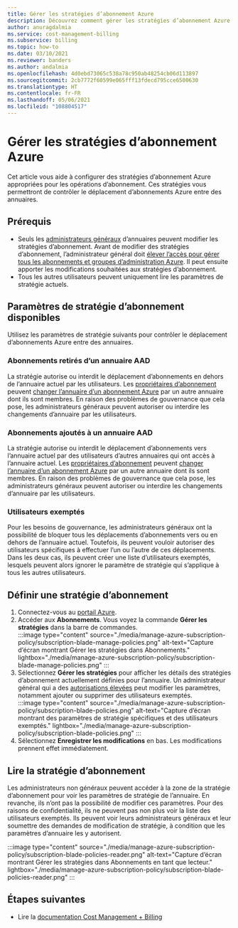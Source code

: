 ```yaml
---
title: Gérer les stratégies d’abonnement Azure
description: Découvrez comment gérer les stratégies d’abonnement Azure pour contrôler le déplacement d’abonnements Azure entre des annuaires.
author: anuragdalmia
ms.service: cost-management-billing
ms.subservice: billing
ms.topic: how-to
ms.date: 03/10/2021
ms.reviewer: banders
ms.author: andalmia
ms.openlocfilehash: 4d0ebd73065c538a78c950ab48254cb06d113897
ms.sourcegitcommit: 2cb7772f60599e065fff13fdecd795cce6500630
ms.translationtype: HT
ms.contentlocale: fr-FR
ms.lasthandoff: 05/06/2021
ms.locfileid: "108804517"
---
```

# <a name="manage-azure-subscription-policies"></a>Gérer les stratégies d’abonnement Azure

Cet article vous aide à configurer des stratégies d’abonnement Azure appropriées pour les opérations d’abonnement. Ces stratégies vous permettront de contrôler le déplacement d’abonnements Azure entre des annuaires.

## <a name="prerequisites"></a>Prérequis

- Seuls les [administrateurs généraux](../../active-directory/roles/permissions-reference.md#global-administrator) d’annuaires peuvent modifier les stratégies d’abonnement. Avant de modifier des stratégies d’abonnement, l’administrateur général doit [élever l’accès pour gérer tous les abonnements et groupes d’administration Azure](../../role-based-access-control/elevate-access-global-admin.md). Il peut ensuite apporter les modifications souhaitées aux stratégies d’abonnement.
- Tous les autres utilisateurs peuvent uniquement lire les paramètres de stratégie actuels.

## <a name="available-subscription-policy-settings"></a>Paramètres de stratégie d’abonnement disponibles

Utilisez les paramètres de stratégie suivants pour contrôler le déplacement d’abonnements Azure entre des annuaires.

### <a name="subscriptions-leaving-aad-directory"></a>Abonnements retirés d’un annuaire AAD

La stratégie autorise ou interdit le déplacement d’abonnements en dehors de l’annuaire actuel par les utilisateurs. Les [propriétaires d’abonnement](../../role-based-access-control/built-in-roles.md#owner) peuvent [changer l’annuaire d’un abonnement Azure](../../active-directory/fundamentals/active-directory-how-subscriptions-associated-directory.md) par un autre annuaire dont ils sont membres. En raison des problèmes de gouvernance que cela pose, les administrateurs généraux peuvent autoriser ou interdire les changements d’annuaire par les utilisateurs.

### <a name="subscriptions-entering-aad-directory"></a>Abonnements ajoutés à un annuaire AAD

La stratégie autorise ou interdit le déplacement d’abonnements vers l’annuaire actuel par des utilisateurs d’autres annuaires qui ont accès à l’annuaire actuel. Les [propriétaires d’abonnement](../../role-based-access-control/built-in-roles.md#owner) peuvent [changer l’annuaire d’un abonnement Azure](../../active-directory/fundamentals/active-directory-how-subscriptions-associated-directory.md) par un autre annuaire dont ils sont membres. En raison des problèmes de gouvernance que cela pose, les administrateurs généraux peuvent autoriser ou interdire les changements d’annuaire par les utilisateurs.

### <a name="exempted-users"></a>Utilisateurs exemptés

Pour les besoins de gouvernance, les administrateurs généraux ont la possibilité de bloquer tous les déplacements d’abonnements vers ou en dehors de l’annuaire actuel. Toutefois, ils peuvent vouloir autoriser des utilisateurs spécifiques à effectuer l’un ou l’autre de ces déplacements. Dans les deux cas, ils peuvent créer une liste d’utilisateurs exemptés, lesquels peuvent alors ignorer le paramètre de stratégie qui s’applique à tous les autres utilisateurs.

## <a name="setting-subscription-policy"></a>Définir une stratégie d’abonnement

1. Connectez-vous au [portail Azure](https://portal.azure.com/).
1. Accéder aux **Abonnements**. Vous voyez la commande **Gérer les stratégies** dans la barre de commandes.  
    :::image type="content" source="./media/manage-azure-subscription-policy/subscription-blade-manage-policies.png" alt-text="Capture d’écran montrant Gérer les stratégies dans Abonnements." lightbox="./media/manage-azure-subscription-policy/subscription-blade-manage-policies.png" :::
1. Sélectionnez **Gérer les stratégies** pour afficher les détails des stratégies d’abonnement actuellement définies pour l’annuaire. Un administrateur général qui a des [autorisations élevées](../../role-based-access-control/elevate-access-global-admin.md) peut modifier les paramètres, notamment ajouter ou supprimer des utilisateurs exemptés.  
    :::image type="content" source="./media/manage-azure-subscription-policy/subscription-blade-policies.png" alt-text="Capture d’écran montrant des paramètres de stratégie spécifiques et des utilisateurs exemptés." lightbox="./media/manage-azure-subscription-policy/subscription-blade-policies.png" :::
1. Sélectionnez **Enregistrer les modifications** en bas. Les modifications prennent effet immédiatement.

## <a name="read-subscription-policy"></a>Lire la stratégie d’abonnement

Les administrateurs non généraux peuvent accéder à la zone de la stratégie d’abonnement pour voir les paramètres de stratégie de l’annuaire. En revanche, ils n’ont pas la possibilité de modifier ces paramètres. Pour des raisons de confidentialité, ils ne peuvent pas non plus voir la liste des utilisateurs exemptés. Ils peuvent voir leurs administrateurs généraux et leur soumettre des demandes de modification de stratégie, à condition que les paramètres d’annuaire les y autorisent.

:::image type="content" source="./media/manage-azure-subscription-policy/subscription-blade-policies-reader.png" alt-text="Capture d’écran montrant Gérer les stratégies dans Abonnements en tant que lecteur." lightbox="./media/manage-azure-subscription-policy/subscription-blade-policies-reader.png" :::

## <a name="next-steps"></a>Étapes suivantes

- Lire la [documentation Cost Management + Billing](../index.yml)
